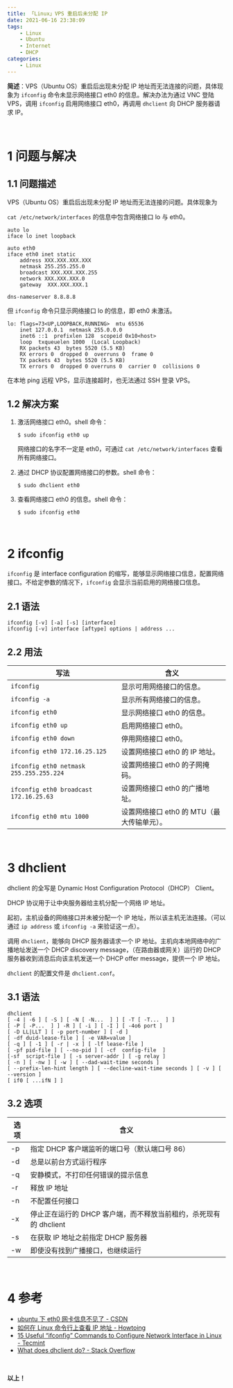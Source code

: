 ```yaml
---
title: 「Linux」VPS 重启后未分配 IP
date: 2021-06-16 23:38:09
tags:
	- Linux
	- Ubuntu
	- Internet
	- DHCP
categories:
	- Linux
---
```


**简述**：VPS（Ubuntu OS）重启后出现未分配 IP 地址而无法连接的问题，具体现象为 `ifconfig` 命令未显示网络接口 eth0 的信息。解决办法为通过 VNC 登陆 VPS，调用 `ifconfig` 启用网络接口 eth0，再调用 `dhclient` 向 DHCP 服务器请求 IP。



<!-- more -->

<br />

# 1 问题与解决

## 1.1 问题描述

VPS（Ubuntu OS）重启后出现未分配 IP 地址而无法连接的问题。具体现象为

`cat /etc/network/interfaces` 的信息中包含网络接口 lo 与 eth0。

```
auto lo
iface lo inet loopback

auto eth0
iface eth0 inet static
    address XXX.XXX.XXX.XXX
    netmask 255.255.255.0
    broadcast XXX.XXX.XXX.255
    network XXX.XXX.XXX.0
    gateway  XXX.XXX.XXX.1

dns-nameserver 8.8.8.8
```

但 `ifconfig` 命令只显示网络接口 lo 的信息，即 eth0 未激活。

```
lo: flags=73<UP,LOOPBACK,RUNNING>  mtu 65536
    inet 127.0.0.1  netmask 255.0.0.0
    inet6 ::1  prefixlen 128  scopeid 0x10<host>
    loop  txqueuelen 1000  (Local Loopback)
    RX packets 43  bytes 5520 (5.5 KB)
    RX errors 0  dropped 0  overruns 0  frame 0
    TX packets 43  bytes 5520 (5.5 KB)
    TX errors 0  dropped 0 overruns 0  carrier 0  collisions 0
```

在本地 ping 远程 VPS，显示连接超时，也无法通过 SSH 登录 VPS。



## 1.2 解决方案

1. 激活网络接口 eth0。shell 命令：

   ```shell
   $ sudo ifconfig eth0 up
   ```

   网络接口的名字不一定是 eth0，可通过 `cat /etc/network/interfaces` 查看所有网络接口。

2. 通过 DHCP 协议配置网络接口的参数。shell 命令：

   ```shell
   $ sudo dhclient eth0
   ```

3. 查看网络接口 eth0 的信息。shell 命令：

   ```shell
   $ sudo ifconfig eth0
   ```

   

<br />

# 2 ifconfig

`ifconfig` 是 interface configuration 的缩写，能够显示网络接口信息，配置网络接口。不给定参数的情况下，`ifconfig` 会显示当前启用的网络接口信息。



## 2.1 语法

```shell
ifconfig [-v] [-a] [-s] [interface]
ifconfig [-v] interface [aftype] options | address ...
```



## 2.2 用法

| 写法                                    | 含义                                       |
| --------------------------------------- | ------------------------------------------ |
| `ifconfig`                              | 显示可用网络接口的信息。                   |
| `ifconfig -a`                           | 显示所有网络接口的信息。                   |
| `ifconfig eth0`                         | 显示网络接口 eth0 的信息。                 |
| `ifconfig eth0 up`                      | 启用网络接口 eth0。                        |
| `ifconfig eth0 down`                    | 停用网络接口 eth0。                        |
| `ifconfig eth0 172.16.25.125`           | 设置网络接口 eth0 的 IP 地址。             |
| `ifconfig eth0 netmask 255.255.255.224` | 设置网络接口 eth0 的子网掩码。             |
| `ifconfig eth0 broadcast 172.16.25.63`  | 设置网络接口 eth0 的广播地址。             |
| `ifconfig eth0 mtu 1000`                | 设置网络接口 eth0 的 MTU（最大传输单元）。 |



<br />

# 3 dhclient

dhclient 的全写是 Dynamic Host Configuration Protocol（DHCP） Client。

DHCP 协议用于让中央服务器给主机分配一个网络 IP 地址。

起初，主机设备的网络接口并未被分配一个 IP 地址，所以该主机无法连接。（可以通过 `ip address` 或 `ifconfig -a` 来验证这一点）。

调用 `dhclient`，能够向 DHCP 服务器请求一个 IP 地址。主机向本地网络中的广播地址发送一个 DHCP discovery message，（在路由器或网关）运行的 DHCP 服务器收到消息后向该主机发送一个 DHCP offer message，提供一个 IP 地址。

`dhclient` 的配置文件是 `dhclient.conf`。



## 3.1 语法

```
dhclient 
[ -4 | -6 ] [ -S ] [ -N [ -N...  ] ] [ -T [ -T...  ] ] 
[ -P [ -P...  ] ] -R ] [ -i ] [ -I ] [ -4o6 port ] 
[ -D LL|LLT ] [ -p port-number ] [ -d ] 
[ -df duid-lease-file ] [ -e VAR=value ] 
[ -q ] [ -1 ] [ -r | -x ] [ -lf lease-file ] 
[ -pf pid-file ] [ --no-pid ] [ -cf  config-file  ] 
[-sf  script-file ] [ -s server-addr ] [ -g relay ]
[ -n ] [ -nw ] [ -w ] [ --dad-wait-time seconds ]
[ --prefix-len-hint length ] [ --decline-wait-time seconds ] [ -v ] [ --version ]
[ if0 [ ...ifN ] ]
```



## 3.2 选项

| 选项 | 含义                                                         |
| ---- | ------------------------------------------------------------ |
| -p   | 指定 DHCP 客户端监听的端口号（默认端口号 86）                |
| -d   | 总是以前台方式运行程序                                       |
| -q   | 安静模式，不打印任何错误的提示信息                           |
| -r   | 释放 IP 地址                                                 |
| -n   | 不配置任何接口                                               |
| -x   | 停止正在运行的 DHCP 客户端，而不释放当前租约，杀死现有的 dhclient |
| -s   | 在获取 IP 地址之前指定 DHCP 服务器                           |
| -w   | 即使没有找到广播接口，也继续运行                             |



<br />

# 4 参考

- [ubuntu 下 eth0 网卡信息不见了 - CSDN](https://blog.csdn.net/cmh477660693/article/details/52760236)
- [如何在 Linux 命令行上查看 IP 地址 - Howtoing](https://www.howtoing.com/check-ip-address-on-linux)
- [15 Useful “ifconfig” Commands to Configure Network Interface in Linux - Tecmint](https://www.tecmint.com/ifconfig-command-examples/)
- [What does dhclient do? - Stack Overflow](https://stackoverflow.com/questions/63961142/what-does-dhclient-do)



<br />

**以上！**

<br />